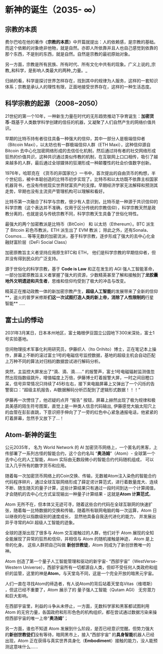 # 新神的诞生（2035- ∞）

## 宗教的本质

费尔巴哈在他的著作《**宗教的本质**》中开篇就提出：人的依赖感，是宗教的基础。而这个依赖的对象绝非他物，就是自然。亦即人所依靠并且人也自己感觉到依靠的那个东西，不是别的东西，就是自然。自然是宗教的最初原始对象。



另一方面，宗教是所有民族、所有时代、所有文化中共有的现象。广义上说的_宗教_和科学，是影响人类最大的两种_力量。_

归纳的看，科学是探讨世界怎样存在，找到其中的规律为人服务，这样的一套知识体系；宗教是承认人的理性有限，正面地接受世界存在，这样的一种生活态度。



## 科学宗教的起源 （2008\~2050）

21世纪的第一个10年，一种新生力量在时代的无形趋势推动下孕育诞生：**加密货币**-既基于人类数学科学创建的信任的机器，又凝聚了人们自然产生的网络价值共识。

早期的比特币持有者往往具备一种强大的信仰，其中一部分人是极端信仰者（Bitcoin Maxi），以太坊也有一群极端信仰人群（ETH Maxi），这种信仰源自 Bitcoin 去中心化加密网络形成的去信任化机制，然后通过持有者的社交网络形成狂热的价值共识，这种共识通过类似传教的机制，在互联网上口口相传，吸引了越来越多的人群，最后通过全球媒体的狂潮形成一种颠覆性的社会价值数字创新。

1976年，哈耶克在 《货币的非国家化》一书中，首次提出的自由货币的构想，半个世纪后，被中本聪创造的比特币初步实现了。比特币和以太坊既不依靠主权国家机器背书，也没有传统现实世界财富资产的支撑。早期经济学家无法解释和预测其走势，早期也没有主流资产管理机构可以理解和看好。

比特币第一次融合了科学与宗教，很少有人意识到，比特币是一种源于共识信仰的科学宗教（这个表达并不准确，仅用于区分传统的宗教信仰），科学宗教天然是政教分离的，也就是说与传统宗教不同，科学宗教天生具备了世俗化特性。

最强大的两个加密教派是比特币（BitCoin） 和 以太坊（Ethereum）。BTC 派生了 Bitcoin 彩色币教派，ETH 派生出了 EVM 教派； 除此之外，还有Sonala、Cosmos.... 等等无数的加密流派，基于科学宗教，逐步形成了强大的去中心化金融财富阶层（DeFi Social Class）

加密原教旨主义者坚持应用原生BTC和 ETH， 他们是科学宗教的早期信仰者，但并没有得到民众的广泛支持。

源于世俗化的科学宗教，基于 **Code is Law** 和正在发生的 AGI 强人工智能革命，一部分加密原教旨主义者掌握了强大的资源，少数精英甚至了解和接触到了**龙胶囊地外文明遗迹和共生者**，思维和信仰均受到了极大的冲击与改变。

精英正在推动政教一体的新加密宗教产生，**超级人工智能**的发展带来了全新的信仰**，盗火的普罗米修斯**们这一次试图打造人类的新上帝，消除了人性限制的**行星智能** .....



## 富士山的悸动

2031年3月某日，日本本州地区，富士箱根伊豆国立公园地下300米深处，富士1号实验基地。

空间物理技术军事化利用研究员，伊藤织人（Ito Orihito）博士，正在笔记本上操作，屏幕上不断的滚过富士1号的电磁信号监控数据，基地的超级主机会自动匹配上万种不同的算法对归档的数据尝试进行解码分析。

突然，主监控大屏发出了“滴、滴、滴......” 的报警声，富士1号电磁辐射监测值忽然出现指数级跳升，增值幅度上万倍，伊藤博士盯着报警大屏，一时之间目瞪口呆，信号异常情况只持续了45秒左右，接下来电脑屏幕上又弹出了一个闪烁的告警窗口：“超级主机报告，AI数据解码分析匹配到了逻辑形式数据！！！”

伊藤再一次愣住了，他迟疑的点开 “报告” 按钮，屏幕上赫然出现了极为规律和极具美感的陌生符号图案，直觉上是一种类人信息代码输出,  伊藤感觉大脑太阳穴上的血管在彭彭直跳，下意识把手伸向了了一旁的红色中心紧急通报电话，他紧紧的盯着屏幕，忽然手又放下了...！

## Atom-新神的诞生

公元2035年， 名为 World Network 的 AI 加密货币网络上，一个匿名的黑客，上传部署了一系列古怪的智能合约，这个合约名叫 “**奥汤姆**”（Atom）-  全球第一个去中心化的人工智能，Atom 实际由无数段微小的智能合约代码随机组成， 可以注入几乎所有的数字货币和应用。

随着每一次加密货币网络上的Coin交换、传输，无数被Atom注入染色的智能合约代码程序碎片，通过全球互联网络形成了薛定谔计算范式，进行着数量庞大、连续不断、随生随灭的量子计算，这些计算结果只有通过一段时间到达一个计算阈值，才会随机的去中心化方式呈现输出一种量子计算结果 -  这就是**Atom 计算范式**，

Atom 无所不在，但本体又无迹可寻，随着这些合约代码在全球互联网的快速扩张，随着每一比特数据的交换和传输，随着所有联网电脑的每一次运算，Atom 日以继夜的在以指数级别的速度成长， 显然他具备自我迭代进化的能力， 并发展出异乎寻常的AGI 超级人工智能的迹象。

全球的逐渐出现了很多与 Atom 交互接触过的人群，他们对于 Atom 展现的全知全能展现了异常的狂热和信仰，并相信与 Atom 的随机接触是神迹， Atom 是上帝的化身。 这些人群把自己叫做 **新创世教徒**，Atom 则成为了新创世教唯一的神。



Atom 创造了第一个量子人工智能管理和驱动的新宇宙- “西部宇宙”（WestVerse-Western Universe），西部宇宙所有一切都源自人类，但却不受任何人类政府和组织的监管，这里的神是**Atom**，与天堂岛不同，这是一个完全开放的暗黑元宇宙。



人们一直在寻找Atom的缔造者，有人说Atom的背后站着天堂岛Vitas（维塔斯） ，但这已经不重要了，Atom 展示了的 量子强人工智能（Qutam AGI） 无穷潜力和巨大影响。



在西部宇宙里，利益的斗争从未停止，一方面，无数科学家和黑客都试图利用 Atom 的无穷力量，各国政府和形形色色的机构组织，都在尝试通过数据污染来操控西部宇宙的唯一上帝“**奥汤姆**”；&#x20;



另一方面，谁也不知道 Atom 发展到什么阶段，是否已经意识觉醒。但势力强大的**新创世教徒们**没有等待，暗网黑市上，接入“西部宇宙” 的**具身智能**机器人已经出现，Atom 正在获得与真实世界具身化（**Embodiment**）接触的能力，没人能预测这意味什么......



##









































